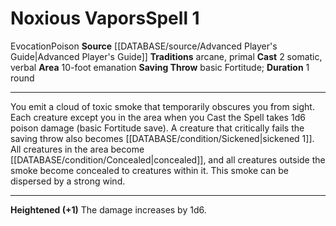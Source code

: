 ﻿---
actions: '[two-actions]'
area: 10-foot emanation
bloodline: null
component:
- Somatic
- Verbal
cost: null
deity: null
domain: null
duration: 1 round
element: null
heighten: '+1'
heighten_level: 1, 2, 3, 4, 5, 6, 7, 8, 9, 10
id: '704'
lesson: null
level: '1'
mystery: null
name: Noxious Vapors
patron_theme: null
range: null
rarity: Common
requirement: null
rus_type_level: null
saving_throw: basicFortitude
school: Evocation
source: '[[DATABASE/source/Advanced Player''s Guide|Advanced Player''s Guide]]'
target: null
tradition:
- Arcane
- Primal
trait:
- '[[DATABASE/trait/Evocation|Evocation]]'
- '[[DATABASE/trait/Poison|Poison]]'
trigger: null
type: Spell

---
# Noxious Vapors<span class="item-type">Spell 1</span>

<span class="item-trait">Evocation</span><span class="item-trait">Poison</span>
**Source** [[DATABASE/source/Advanced Player's Guide|Advanced Player's Guide]] 
**Traditions** arcane, primal
**Cast** <span class="action-icon">2</span> somatic, verbal
**Area** 10-foot emanation
**Saving Throw** basic Fortitude; **Duration** 1 round

---
You emit a cloud of toxic smoke that temporarily obscures you from sight. Each creature except you in the area when you Cast the Spell takes 1d6 poison damage (basic Fortitude save). A creature that critically fails the saving throw also becomes [[DATABASE/condition/Sickened|sickened 1]]. All creatures in the area become [[DATABASE/condition/Concealed|concealed]], and all creatures outside the smoke become concealed to creatures within it. This smoke can be dispersed by a strong wind.

---
**Heightened (+1)** The damage increases by 1d6.